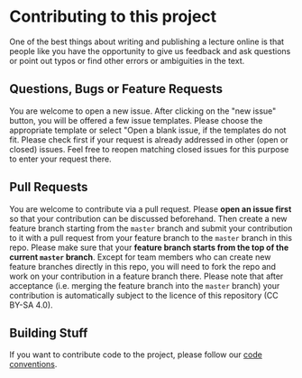 # Contributing to this project

One of the best things about writing and publishing a lecture online is that
people like you have the opportunity to give us feedback and ask questions or
point out typos or find other errors or ambiguities in the text.
## Questions, Bugs or Feature Requests
You are welcome to open a new issue. After clicking on the "new issue" button,
you will be offered a few issue templates. Please choose the appropriate template
or select "Open a blank issue, if the templates do not fit.
Please check first if your request is already addressed in other (open or closed)
issues. Feel free to reopen matching closed issues for this purpose to enter your
request there.
## Pull Requests
You are welcome to contribute via a pull request.
Please **open an issue first** so that your contribution can be discussed
beforehand.
Then create a new feature branch starting from the `master` branch and submit
your contribution to it with a pull request from your feature branch to the
`master` branch in this repo. Please make sure that your **feature branch starts
from the top of the current `master` branch**.
Except for team members who can create new feature branches directly in this
repo, you will need to fork the repo and work on your contribution in a feature
branch there.
Please note that after acceptance (i.e. merging the feature branch into the
`master` branch) your contribution is automatically subject to the licence of
this repository (CC BY-SA 4.0).
## Building Stuff
If you want to contribute code to the project, please follow our [code conventions](https://github.com/PM-Dungeon/core/wiki/Code-conventions). 
